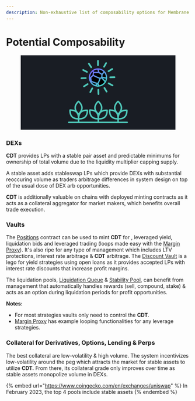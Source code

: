 ```yaml
---
description: Non-exhaustive list of composability options for Membrane contracts & CDT
---
```


# Potential Composability

<figure><img src="../.gitbook/assets/image (1).png" alt=""><figcaption></figcaption></figure>

### DEXs

**CDT** provides LPs with a stable pair asset and predictable minimums for ownership of total volume due to the liquidity multiplier capping supply.&#x20;

A stable asset adds stableswap LPs which provide DEXs with substantial reoccuring volume as traders arbitrage differences in system design on top of the usual dose of DEX arb opportunities.

**CDT** is additionally valuable on chains with deployed minting contracts as it acts as a collateral aggregator for market makers, which benefits overall trade execution.

### Vaults

The [Positions](../smart-contracts/positions.md) contract can be used to mint **CDT** for , leveraged yield, liquidation bids and leveraged trading (loops made easy with the [Margin Proxy](../smart-contracts/margin-proxy.md)). It's also ripe for any type of management which includes LTV protections, interest rate arbitrage & **CDT** arbitrage. The [Discount Vault](../smart-contracts/discount-vault.md) is a lego for yield strategies using open loans as it provides accepted LPs with interest rate discounts that increase profit margins.

The liquidation pools, [Liquidation Queue](../smart-contracts/liquidation-queue.md) & [Stability Pool](../smart-contracts/stability-pool.md), can benefit from management that automatically handles rewards (sell, compound, stake) & acts as an option during liquidation periods for profit opportunities.&#x20;

**Notes:**

* For most strategies vaults only need to control the **CDT**.
* [Margin Proxy](../smart-contracts/margin-proxy.md) has example looping functionalities for any leverage strategies.

### Collateral for Derivatives, Options, Lending & Perps

The best collateral are low-volatility & high volume. The system incentivizes low-volatility around the peg which attracts the market for stable assets to utilize **CDT.** From there, its collateral grade only improves over time as stable assets monopolize volume in DEXs.

{% embed url="https://www.coingecko.com/en/exchanges/uniswap" %}
In February 2023, the top 4 pools include stable assets
{% endembed %}
